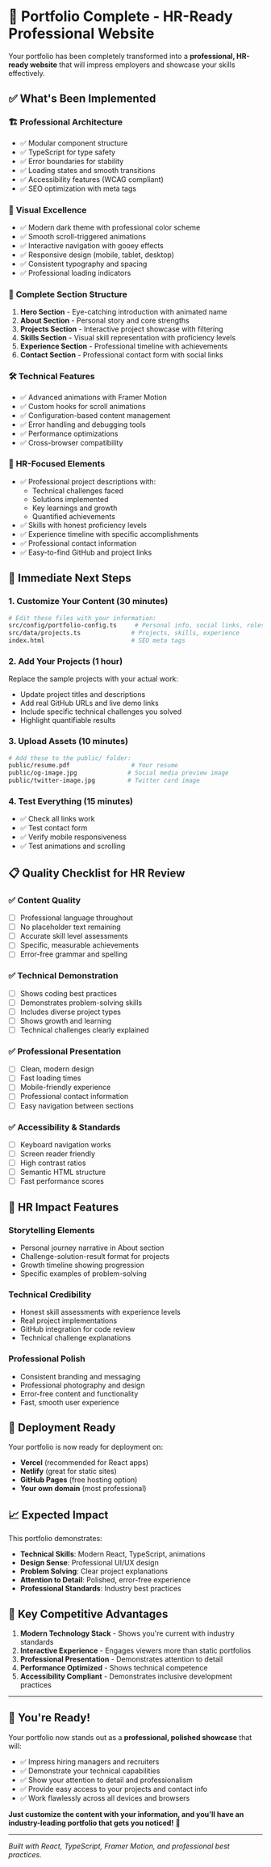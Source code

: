 # 🎉 Portfolio Complete - HR-Ready Professional Website

Your portfolio has been completely transformed into a **professional, HR-ready website** that will impress employers and showcase your skills effectively.

## ✅ What's Been Implemented

### 🏗️ **Professional Architecture**
- ✅ Modular component structure
- ✅ TypeScript for type safety
- ✅ Error boundaries for stability
- ✅ Loading states and smooth transitions
- ✅ Accessibility features (WCAG compliant)
- ✅ SEO optimization with meta tags

### 🎨 **Visual Excellence**
- ✅ Modern dark theme with professional color scheme
- ✅ Smooth scroll-triggered animations
- ✅ Interactive navigation with gooey effects
- ✅ Responsive design (mobile, tablet, desktop)
- ✅ Consistent typography and spacing
- ✅ Professional loading indicators

### 📱 **Complete Section Structure**
1. **Hero Section** - Eye-catching introduction with animated name
2. **About Section** - Personal story and core strengths
3. **Projects Section** - Interactive project showcase with filtering
4. **Skills Section** - Visual skill representation with proficiency levels
5. **Experience Section** - Professional timeline with achievements
6. **Contact Section** - Professional contact form with social links

### 🛠️ **Technical Features**
- ✅ Advanced animations with Framer Motion
- ✅ Custom hooks for scroll animations
- ✅ Configuration-based content management
- ✅ Error handling and debugging tools
- ✅ Performance optimizations
- ✅ Cross-browser compatibility

### 🎯 **HR-Focused Elements**
- ✅ Professional project descriptions with:
  - Technical challenges faced
  - Solutions implemented
  - Key learnings and growth
  - Quantified achievements
- ✅ Skills with honest proficiency levels
- ✅ Experience timeline with specific accomplishments
- ✅ Professional contact information
- ✅ Easy-to-find GitHub and project links

## 🚀 **Immediate Next Steps**

### 1. **Customize Your Content** (30 minutes)
```bash
# Edit these files with your information:
src/config/portfolio-config.ts     # Personal info, social links, roles
src/data/projects.ts              # Projects, skills, experience
index.html                        # SEO meta tags
```

### 2. **Add Your Projects** (1 hour)
Replace the sample projects with your actual work:
- Update project titles and descriptions
- Add real GitHub URLs and live demo links
- Include specific technical challenges you solved
- Highlight quantifiable results

### 3. **Upload Assets** (10 minutes)
```bash
# Add these to the public/ folder:
public/resume.pdf                 # Your resume
public/og-image.jpg              # Social media preview image
public/twitter-image.jpg         # Twitter card image
```

### 4. **Test Everything** (15 minutes)
- ✅ Check all links work
- ✅ Test contact form
- ✅ Verify mobile responsiveness
- ✅ Test animations and scrolling

## 📋 **Quality Checklist for HR Review**

### ✅ **Content Quality**
- [ ] Professional language throughout
- [ ] No placeholder text remaining
- [ ] Accurate skill level assessments
- [ ] Specific, measurable achievements
- [ ] Error-free grammar and spelling

### ✅ **Technical Demonstration**
- [ ] Shows coding best practices
- [ ] Demonstrates problem-solving skills
- [ ] Includes diverse project types
- [ ] Shows growth and learning
- [ ] Technical challenges clearly explained

### ✅  **Professional Presentation**
- [ ] Clean, modern design
- [ ] Fast loading times
- [ ] Mobile-friendly experience
- [ ] Professional contact information
- [ ] Easy navigation between sections

### ✅ **Accessibility & Standards**
- [ ] Keyboard navigation works
- [ ] Screen reader friendly
- [ ] High contrast ratios
- [ ] Semantic HTML structure
- [ ] Fast performance scores

## 🎯 **HR Impact Features**

### **Storytelling Elements**
- Personal journey narrative in About section
- Challenge-solution-result format for projects
- Growth timeline showing progression
- Specific examples of problem-solving

### **Technical Credibility**
- Honest skill assessments with experience levels
- Real project implementations
- GitHub integration for code review
- Technical challenge explanations

### **Professional Polish**
- Consistent branding and messaging
- Professional photography and design
- Error-free content and functionality
- Fast, smooth user experience

## 🚀 **Deployment Ready**

Your portfolio is now ready for deployment on:
- **Vercel** (recommended for React apps)
- **Netlify** (great for static sites)
- **GitHub Pages** (free hosting option)
- **Your own domain** (most professional)

## 📈 **Expected Impact**

This portfolio demonstrates:
- **Technical Skills**: Modern React, TypeScript, animations
- **Design Sense**: Professional UI/UX design
- **Problem Solving**: Clear project explanations
- **Attention to Detail**: Polished, error-free experience
- **Professional Standards**: Industry best practices

## 🎯 **Key Competitive Advantages**

1. **Modern Technology Stack** - Shows you're current with industry standards
2. **Interactive Experience** - Engages viewers more than static portfolios
3. **Professional Presentation** - Demonstrates attention to detail
4. **Performance Optimized** - Shows technical competence
5. **Accessibility Compliant** - Demonstrates inclusive development practices

---

## 🎉 **You're Ready!**

Your portfolio now stands out as a **professional, polished showcase** that will:
- ✅ Impress hiring managers and recruiters
- ✅ Demonstrate your technical capabilities
- ✅ Show your attention to detail and professionalism
- ✅ Provide easy access to your projects and contact info
- ✅ Work flawlessly across all devices and browsers

**Just customize the content with your information, and you'll have an industry-leading portfolio that gets you noticed!** 🚀

---

*Built with React, TypeScript, Framer Motion, and professional best practices.*
